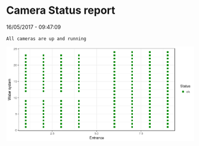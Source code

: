 Camera Status report
================
16/05/2017 - 09:47:09

    All cameras are up and running

![](camreport_files/figure-markdown_github/unnamed-chunk-2-1.png)
